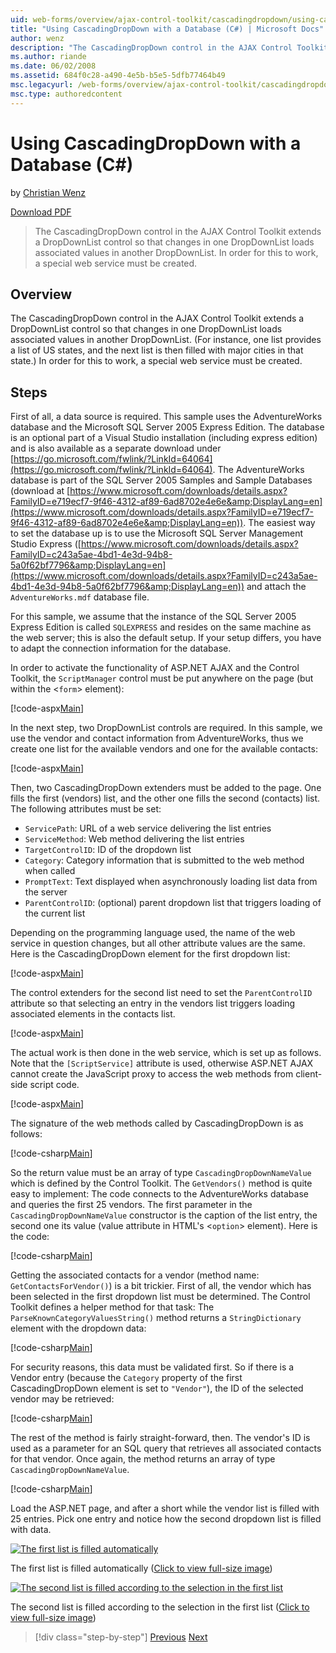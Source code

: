 ```yaml
---
uid: web-forms/overview/ajax-control-toolkit/cascadingdropdown/using-cascadingdropdown-with-a-database-cs
title: "Using CascadingDropDown with a Database (C#) | Microsoft Docs"
author: wenz
description: "The CascadingDropDown control in the AJAX Control Toolkit extends a DropDownList control so that changes in one DropDownList loads associated values in anoth..."
ms.author: riande
ms.date: 06/02/2008
ms.assetid: 684f0c28-a490-4e5b-b5e5-5dfb77464b49
msc.legacyurl: /web-forms/overview/ajax-control-toolkit/cascadingdropdown/using-cascadingdropdown-with-a-database-cs
msc.type: authoredcontent
---
```

# Using CascadingDropDown with a Database (C#)

by [Christian Wenz](https://github.com/wenz)

[Download PDF](https://download.microsoft.com/download/2/d/c/2dc10e34-6983-41d4-9c08-f78f5387d32b/cascadingdropdown1CS.pdf)

> The CascadingDropDown control in the AJAX Control Toolkit extends a DropDownList control so that changes in one DropDownList loads associated values in another DropDownList. In order for this to work, a special web service must be created.

## Overview

The CascadingDropDown control in the AJAX Control Toolkit extends a DropDownList control so that changes in one DropDownList loads associated values in another DropDownList. (For instance, one list provides a list of US states, and the next list is then filled with major cities in that state.) In order for this to work, a special web service must be created.

## Steps

First of all, a data source is required. This sample uses the AdventureWorks database and the Microsoft SQL Server 2005 Express Edition. The database is an optional part of a Visual Studio installation (including express edition) and is also available as a separate download under [https://go.microsoft.com/fwlink/?LinkId=64064](https://go.microsoft.com/fwlink/?LinkId=64064). The AdventureWorks database is part of the SQL Server 2005 Samples and Sample Databases (download at [https://www.microsoft.com/downloads/details.aspx?FamilyID=e719ecf7-9f46-4312-af89-6ad8702e4e6e&amp;DisplayLang=en](https://www.microsoft.com/downloads/details.aspx?FamilyID=e719ecf7-9f46-4312-af89-6ad8702e4e6e&amp;DisplayLang=en)). The easiest way to set the database up is to use the Microsoft SQL Server Management Studio Express ([https://www.microsoft.com/downloads/details.aspx?FamilyID=c243a5ae-4bd1-4e3d-94b8-5a0f62bf7796&amp;DisplayLang=en](https://www.microsoft.com/downloads/details.aspx?FamilyID=c243a5ae-4bd1-4e3d-94b8-5a0f62bf7796&amp;DisplayLang=en)) and attach the `AdventureWorks.mdf` database file.

For this sample, we assume that the instance of the SQL Server 2005 Express Edition is called `SQLEXPRESS` and resides on the same machine as the web server; this is also the default setup. If your setup differs, you have to adapt the connection information for the database.

In order to activate the functionality of ASP.NET AJAX and the Control Toolkit, the `ScriptManager` control must be put anywhere on the page (but within the &lt;`form`&gt; element):

[!code-aspx[Main](using-cascadingdropdown-with-a-database-cs/samples/sample1.aspx)]

In the next step, two DropDownList controls are required. In this sample, we use the vendor and contact information from AdventureWorks, thus we create one list for the available vendors and one for the available contacts:

[!code-aspx[Main](using-cascadingdropdown-with-a-database-cs/samples/sample2.aspx)]

Then, two CascadingDropDown extenders must be added to the page. One fills the first (vendors) list, and the other one fills the second (contacts) list. The following attributes must be set:

- `ServicePath`: URL of a web service delivering the list entries
- `ServiceMethod`: Web method delivering the list entries
- `TargetControlID`: ID of the dropdown list
- `Category`: Category information that is submitted to the web method when called
- `PromptText`: Text displayed when asynchronously loading list data from the server
- `ParentControlID`: (optional) parent dropdown list that triggers loading of the current list

Depending on the programming language used, the name of the web service in question changes, but all other attribute values are the same. Here is the CascadingDropDown element for the first dropdown list:

[!code-aspx[Main](using-cascadingdropdown-with-a-database-cs/samples/sample3.aspx)]

The control extenders for the second list need to set the `ParentControlID` attribute so that selecting an entry in the vendors list triggers loading associated elements in the contacts list.

[!code-aspx[Main](using-cascadingdropdown-with-a-database-cs/samples/sample4.aspx)]

The actual work is then done in the web service, which is set up as follows. Note that the `[ScriptService]` attribute is used, otherwise ASP.NET AJAX cannot create the JavaScript proxy to access the web methods from client-side script code.

[!code-aspx[Main](using-cascadingdropdown-with-a-database-cs/samples/sample5.aspx)]

The signature of the web methods called by CascadingDropDown is as follows:

[!code-csharp[Main](using-cascadingdropdown-with-a-database-cs/samples/sample6.cs)]

So the return value must be an array of type `CascadingDropDownNameValue` which is defined by the Control Toolkit. The `GetVendors()` method is quite easy to implement: The code connects to the AdventureWorks database and queries the first 25 vendors. The first parameter in the `CascadingDropDownNameValue` constructor is the caption of the list entry, the second one its value (value attribute in HTML's &lt;`option`&gt; element). Here is the code:

[!code-csharp[Main](using-cascadingdropdown-with-a-database-cs/samples/sample7.cs)]

Getting the associated contacts for a vendor (method name: `GetContactsForVendor()`) is a bit trickier. First of all, the vendor which has been selected in the first dropdown list must be determined. The Control Toolkit defines a helper method for that task: The `ParseKnownCategoryValuesString()` method returns a `StringDictionary` element with the dropdown data:

[!code-csharp[Main](using-cascadingdropdown-with-a-database-cs/samples/sample8.cs)]

For security reasons, this data must be validated first. So if there is a Vendor entry (because the `Category` property of the first CascadingDropDown element is set to `"Vendor"`), the ID of the selected vendor may be retrieved:

[!code-csharp[Main](using-cascadingdropdown-with-a-database-cs/samples/sample9.cs)]

The rest of the method is fairly straight-forward, then. The vendor's ID is used as a parameter for an SQL query that retrieves all associated contacts for that vendor. Once again, the method returns an array of type `CascadingDropDownNameValue`.

[!code-csharp[Main](using-cascadingdropdown-with-a-database-cs/samples/sample10.cs)]

Load the ASP.NET page, and after a short while the vendor list is filled with 25 entries. Pick one entry and notice how the second dropdown list is filled with data.

[![The first list is filled automatically](using-cascadingdropdown-with-a-database-cs/_static/image2.png)](using-cascadingdropdown-with-a-database-cs/_static/image1.png)

The first list is filled automatically ([Click to view full-size image](using-cascadingdropdown-with-a-database-cs/_static/image3.png))

[![The second list is filled according to the selection in the first list](using-cascadingdropdown-with-a-database-cs/_static/image5.png)](using-cascadingdropdown-with-a-database-cs/_static/image4.png)

The second list is filled according to the selection in the first list ([Click to view full-size image](using-cascadingdropdown-with-a-database-cs/_static/image6.png))

> [!div class="step-by-step"]
> [Previous](filling-a-list-using-cascadingdropdown-cs.md)
> [Next](presetting-list-entries-with-cascadingdropdown-cs.md)
